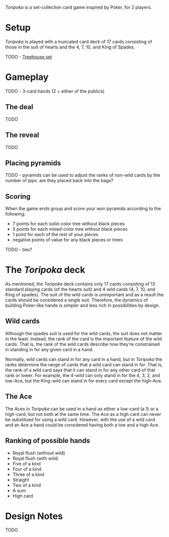 *Toripoka* is a set-collection card game inspired by Poker, for 2 players.  

Setup
=====

*Toripoka* is played with a truncated card deck of 17 cards consisting of those in the suit of hearts and the 4, 7, 10, and King of Spades.

TODO - [Treehouse set](http://www.looneylabs.com/rules/treehouse)

Gameplay
========

TODO - 3-card hands (2 + either of the publics)

The deal
--------

TODO

The reveal
----------

TODO

Placing pyramids
----------------

TODO - pyramids can be used to adjust the ranks of non-wild cards by the number of pips.  are they placed back into the bags?

Scoring
-------

When the game ends group and score your won pyramids according to the following:

 * 7 points for each solid-color tree without black pieces
 * 5 points for each mixed-color tree without black pieces
 * 1 point for each of the rest of your pieces
 * negative points of value for any black pieces or trees
 
TODO - ties?

The *Toripoka* deck
=====================

As mentioned, the *Toripoka* deck contains only 17 cards consisting of 13 standard playing cards (of the hearts suit) and 4 wild cards (4, 7, 10, and King of spades).  The suit of the wild cards is unimportant and as a result the cards should be considered a single suit.  Therefore, the dynamics of building Poker-like hands is simpler and less rich in possibilities by design.

Wild cards
----------

Although the spades suit is used for the wild cards, the suit does not matter in the least.  Instead, the rank of the card is the important feature of the wild cards.  That is, the rank of the wild cards describe how they're constrained in standing in for any given card in a hand.

Normally, wild cards can stand in for any card in a hand, but in *Toripoka* the ranks determine the range of cards that a wild card can stand in for.  That is, the rank of a wild card says that it can stand in for any other card of that rank or lower.  For example, the 4-wild can only stand in for the 4, 3, 2, and low-Ace, but the King-wild can stand in for every card except the high-Ace.

The Ace
-------

The Aces in *Toripoka* can be used in a hand as either a low-card (a 1) or a high-card, but not both at the same time.  The Ace as a high card can never be substitued for using a wild card.  However, with the use of a wild card and an Ace a hand could be considered having both a low and a high Ace.  

Ranking of possible hands
-------------------------

 * Royal flush (without wild)
 * Royal flush (with wild)
 * Five of a kind
 * Four of a kind
 * Three of a kind
 * Straight 
 * Two of a kind
 * A sum
 * High card
 
Design Notes
============

TODO

